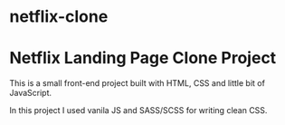 # netflix-clone
<h1>Netflix Landing Page Clone Project</h1>

This is a small front-end project built with HTML, CSS and little bit of JavaScript. 

In this project I used vanila JS and SASS/SCSS for writing clean CSS.
